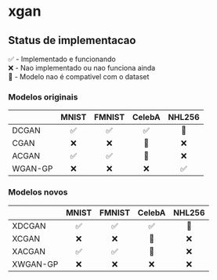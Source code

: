 # xgan

## Status de implementacao

✅ - Implementado e funcionando <br>
❌ - Nao implementado ou nao funciona ainda <br>
🚫 - Modelo nao é compativel com o dataset

### Modelos originais

|          | MNIST  | FMNIST  | CelebA  | NHL256  |
|----------|:------:|:-------:|:-------:|:-------:|
| DCGAN    |   ✅    |    ✅    |    ✅    |   🚫    |
| CGAN     |   ❌    |    ❌    |   🚫    |    ❌    |
| ACGAN    |   ✅    |    ✅    |   🚫    |    ❌    |
| WGAN-GP  |   ❌    |    ❌    |    ❌    |    ✅    |

### Modelos novos

|          | MNIST  | FMNIST  | CelebA  | NHL256  |
|----------|:------:|:-------:|:-------:|:-------:|
| XDCGAN   |   ✅    |    ✅    |    ✅    |   🚫    |
| XCGAN    |   ❌    |    ❌    |   🚫    |    ❌    |
| XACGAN   |   ✅    |    ✅    |   🚫    |    ❌    |
| XWGAN-GP |   ❌    |    ❌    |    ❌    |    ❌    |